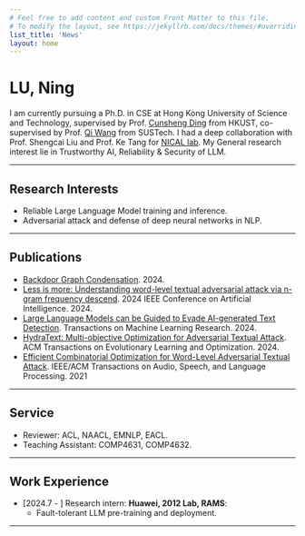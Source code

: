 ```yaml
---
# Feel free to add content and custom Front Matter to this file.
# To modify the layout, see https://jekyllrb.com/docs/themes/#overriding-theme-defaults
list_title: 'News'
layout: home
---
```


# LU, Ning

I am currently pursuing a Ph.D. in CSE at Hong Kong University of Science and Technology, supervised by Prof. [Cunsheng Ding](https://seng.hkust.edu.hk/about/people/faculty/cunsheng-ding) from HKUST, co-supervised by Prof. [Qi Wang](https://dake98.github.io/) from SUSTech. 
I had a deep collaboration with Prof. Shengcai Liu and Prof. Ke Tang for [NICAL lab](http://www.nical.ai/). 
My General research interest lie in Trustworthy AI, Reliability & Security of LLM.

--- 
## Research Interests

- Reliable Large Language Model training and inference.
- Adversarial attack and defense of deep neural networks in NLP.

---

## Publications

- [Backdoor Graph Condensation](https://arxiv.org/pdf/2407.11025). 2024.
- [Less is more: Understanding word-level textual adversarial attack via n-gram frequency descend](https://arxiv.org/pdf/2302.02568). 2024 IEEE Conference on Artificial Intelligence. 2024.
- [Large Language Models can be Guided to Evade AI-generated Text Detection](https://arxiv.org/pdf/2305.10847).  Transactions on Machine Learning Research. 2024.
- [HydraText: Multi-objective Optimization for Adversarial Textual Attack](https://arxiv.org/abs/2111.01528). ACM Transactions on Evolutionary Learning and Optimization. 2024.
- [Efficient Combinatorial Optimization for Word-Level Adversarial Textual Attack](https://ieeexplore.ieee.org/abstract/document/9627642). IEEE/ACM Transactions on Audio, Speech, and Language Processing. 2021

---
## Service
- Reviewer: ACL, NAACL, EMNLP, EACL.
- Teaching Assistant: COMP4631, COMP4632.

---
## Work Experience
- [2024.7 - ] Research intern: **Huawei, 2012 Lab, RAMS**: 
    - Fault-tolerant LLM pre-training and deployment.

---
